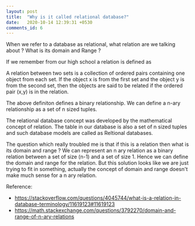```yaml
---
layout: post
title:  "Why is it called relational database?"
date:   2020-10-14 12:39:31 +0530
comments_id: 6
---
```


When we refer to a database as relational, what relation are we talking about ? What is its domain and Range ?

If we remember from our high school a relation is defined as 

A relation between two sets is a collection of ordered pairs containing one object from each set. If the object x is from the first set and the object y is from the second set, then the objects are said to be related if the ordered pair (x,y) is in the relation.

The above definiton defines a binary relationship. We can define a n-ary relationship as a set of n sized tuples. 

The relational database concept was developed by the mathematical concept of relation. The table in our database is also a set of n sized tuples and such database models are called as Reltional databases.

The question which really troubled me is that if this is a relation then what is its domain and range ?
We can represent an n ary relation as a binary relation between a set of size (n-1) and a set of size 1. Hence we can define the domain and range for the relation. But this solution looks like we are just trying to fit in something, actually the concept of domain and range doesn't make much sense for a n ary relation.


Reference: 
* https://stackoverflow.com/questions/4045744/what-is-a-relation-in-database-terminology/11619123#11619123
* https://math.stackexchange.com/questions/3792270/domain-and-range-of-n-ary-relations